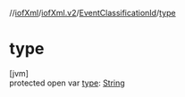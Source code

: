 //[iofXml](../../../index.md)/[iofXml.v2](../index.md)/[EventClassificationId](index.md)/[type](type.md)

# type

[jvm]\
protected open var [type](type.md): [String](https://docs.oracle.com/javase/8/docs/api/java/lang/String.html)
